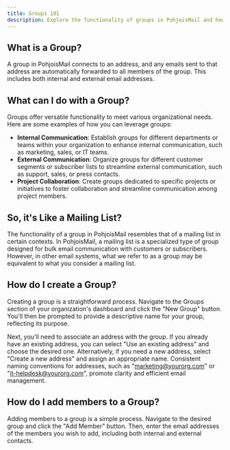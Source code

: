 ```yaml
---
title: Groups 101
description: Explore the functionality of groups in PohjoisMail and how they streamline email management for your organization.
---
```


## What is a Group?
A group in PohjoisMail connects to an address, and any emails sent to that address are automatically forwarded to all members of the group. This includes both internal and external email addresses.

## What can I do with a Group?
Groups offer versatile functionality to meet various organizational needs. Here are some examples of how you can leverage groups:
- **Internal Communication**: Establish groups for different departments or teams within your organization to enhance internal communication, such as marketing, sales, or IT teams.
- **External Communication**: Organize groups for different customer segments or subscriber lists to streamline external communication, such as support, sales, or press contacts.
- **Project Collaboration**: Create groups dedicated to specific projects or initiatives to foster collaboration and streamline communication among project members.

## So, it's Like a Mailing List?
The functionality of a group in PohjoisMail resembles that of a mailing list in certain contexts. In PohjoisMail, a mailing list is a specialized type of group designed for bulk email communication with customers or subscribers. However, in other email systems, what we refer to as a group may be equivalent to what you consider a mailing list.

## How do I create a Group?
Creating a group is a straightforward process. Navigate to the Groups section of your organization's dashboard and click the "New Group" button. You'll then be prompted to provide a descriptive name for your group, reflecting its purpose.

Next, you'll need to associate an address with the group. If you already have an existing address, you can select "Use an existing address" and choose the desired one. Alternatively, if you need a new address, select "Create a new address" and assign an appropriate name. Consistent naming conventions for addresses, such as "marketing@yourorg.com" or "it-helpdesk@yourorg.com", promote clarity and efficient email management.

## How do I add members to a Group?
Adding members to a group is a simple process. Navigate to the desired group and click the "Add Member" button. Then, enter the email addresses of the members you wish to add, including both internal and external contacts.
